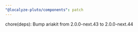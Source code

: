 ```yaml
---
"@localyze-pluto/components": patch
---
```


chore(deps): Bump ariakit from 2.0.0-next.43 to 2.0.0-next.44
